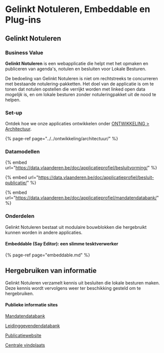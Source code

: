 # Gelinkt Notuleren, Embeddable en Plug-ins

## Gelinkt Notuleren

### Business Value

**Gelinkt Notuleren** is een webapplicatie die helpt met het opmaken en publiceren van agenda's, notulen en besluiten voor Lokale Besturen.

De bedoeling van Gelinkt Notuleren is niet om rechtstreeks te concurreren met bestaande notulering-pakketten. Het doel van de applicatie is om te tonen dat notulen opstellen die verrijkt worden met linked open data _mogelijk_ is, en om lokale besturen zonder notuleringpakket uit de nood te helpen.

### Set-up

Ontdek hoe we onze applicaties ontwikkelen onder [ONTWIKKELING &gt; Architectuur](../../ontwikkeling/architectuur/).

{% page-ref page="../../ontwikkeling/architectuur/" %}

### Datamodellen

{% embed url="https://data.vlaanderen.be/doc/applicatieprofiel/besluitvorming/" %}

{% embed url="https://data.vlaanderen.be/doc/applicatieprofiel/besluit-publicatie/" %}

{% embed url="https://data.vlaanderen.be/doc/applicatieprofiel/mandatendatabank/" %}

### Onderdelen

Gelinkt Notuleren bestaat uit modulaire bouwblokken die hergebruikt kunnen worden in andere applicaties.

#### Embeddable \(Say Editor\): een slimme tesktverwerker

{% page-ref page="embeddable.md" %}

## Hergebruiken van informatie

Gelinkt Notuleren verzamelt kennis uit besluiten die lokale besturen maken. Deze kennis wordt vervolgens weer ter beschikking gesteld om te hergebruiken.

#### Publieke informatie sites

[Mandatendatabank](../wikis-and-publieke-databanken-public-databases/mandatendatabank.md)

[Leidinggevendendatabank](../wikis-and-publieke-databanken-public-databases/leidinggevendendatabank.md)

[Publicatiewebsite](../wikis-and-publieke-databanken-public-databases/publicatiepagina-gelinkt-notuleren.md)

[Centrale vindplaats](../wikis-and-publieke-databanken-public-databases/centrale-vindplaats.md)

